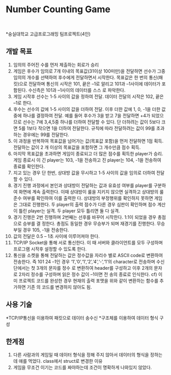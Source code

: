 # Number Counting Game

<br>

\*숭실대학교 고급프로그래밍 팀프로젝트(4인)

## 개발 목표

1. 임의의 주어진 수를 먼저 제출하는 회로가 승리
2. 게임은 후수가 임의로 7개 이내의 목표값(31이상 100미만)을 전달하면 선수가 그중 임의의 개수를
   선택하여 후수에게 전달하면서 시작한다. 목표값은 한 번의 통신(패킷)으로 전달하며 통신의 시작은
   101, 끝은 –1로 알리고 101과 –1사이에 데이터가 포함된다. 수신측은 101과 –1사이의 데이터를 스스
   로 파악한다.
3. 게임 시작후 선수는 1-5 사이의 값을 정하여 전달. 데이터 전달의 시작은 102, 끝은 –1로 한다.
4. 후수는 선수의 값에 1-5 사이의 값을 더하여 전달. 이후 더한 값에 1, 0, -1을 더한 값 중에 하나를 결정하여 전달. 예를 들어 후수가 3을 받고 7을 전달하면 +4가 되었으므로 선수는 7에 3,4,5중 하나를
   더하여 전달할 수 있다. 단 더하려는 값이 5보다 크면 5를 1보다 작으면 1을 더하여 전달한다. 규칙에
   따라 전달하려는 값이 99를 초과하는 경우에는 99를 전달한다.
5. 이 과정을 반복하여 목표값을 넘어가는 값(목표값 포함)을 먼저 전달하면 1점 획득. 전달하는 값이 2
   개 이상의 목표값을 포함하면 그 개수만큼 점수 획득.
6. 마지막 목표값을 초과하면 게임이 종료되고 더 많은 점수를 획득한 player가 승리. 게임 종료시 이
   긴 player는 103, -1을 전송하고 진 player는 104, -1을 전송하여 종료를 확인한다.
7. 지고 있는 경우 단 한번, 상대방 값을 무시하고 1-5 사이의 값을 임의로 더하여 전달할 수 있다.
8. 경기 진행 과정에서 본인과 상대방이 전달하는 값과 유효성 여부를 player를 구분하여 화면에 계속
   출력한다. 이때 상대방이 룰을 지키지 않으면 실격하고 상대방의 룰 준수 여부를 확인하여 이를 출력한
   다. 상대방의 부정행위를 확인하지 못하면 게임은 그대로 진행한다. 두 player의 출력 점수가 다른 경우
   심판이 확인하며 점수 계산이 틀린 player는 실격. 두 player 모두 틀리면 둘 다 실격.
9. 경기 진행은 2번 진행하며 2번째는 선후를 바꾸어 시작한다. 1:1이 되었을 경우 총점으로 승부를 결
   정한다. 총점도 동일한 경우 무승부가 되며 재경기를 진행한다. 무승부일 경우 105, -1을 전송한다.
10. 값의 전달은 0.5 – 1초 사이에 이루어져야 한다.
11. TCP/IP Socket을 통해 서로 통신한다. 이 때 서버와 클라이언트를 모두 구성하며 프로그램 시작후
    설정할 수 있도록 한다.
12. 통신을 소켓을 통해 전달하는 값은 정수값을 자리수 별로 ASCII code로 변환하여 전송한다. 즉
    101 24 –1인 경우 ‘1’,‘0’,‘1’,‘2’,‘4’,‘-’,‘1’의 character로 전송하며 수신단에서는 첫 3개의 문자를 정수
    로 변환하여 header를 구성하고 이후 2개의 문자로 2자리 정수를 구성하며 읽은 정수 값이 –1이면 전
    송의 종료로 인식한다. cf) 이미 프로젝트 코드를 완성한 경우 현재의 출력 포맷을 위와 같이 변환하는 함수를 추가하면 기존
    의 코드를 변경하지 않아도 됨.

## 사용 기술

*TCP/IP통신을 이용하여 패킷으로 데이터 송수신
*구조체를 이용하여 데이터 형식 구성

## 한계점

1. 다른 사람과의 게임일 때 데이터 형식을 정해 주지 않아서 데이터의 형식을 정하는 데 애를 먹었다. class에서 struct로 변경한 이유
2. 게임을 무조건 이기는 코드를 짜야하는데 조건이 명확하게 나와있지 않았다.
